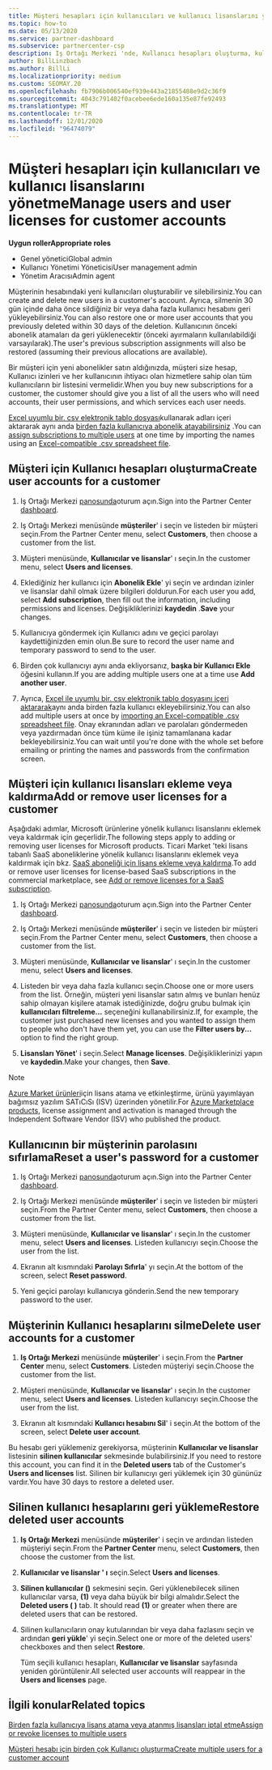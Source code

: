 ```yaml
---
title: Müşteri hesapları için kullanıcıları ve kullanıcı lisanslarını yönetme
ms.topic: how-to
ms.date: 05/13/2020
ms.service: partner-dashboard
ms.subservice: partnercenter-csp
description: Iş Ortağı Merkezi 'nde, Kullanıcı hesapları oluşturma, kullanıcı lisansları ekleme veya kaldırma, Kullanıcı parolalarını sıfırlama ve Kullanıcı hesaplarını silme ya da geri yükleme gibi kullanıcıları yönetme hakkında bilgi edinin.
author: BillLinzbach
ms.author: BillLi
ms.localizationpriority: medium
ms.custom: SEOMAY.20
ms.openlocfilehash: fb7906b006540ef939e443a21855488e9d2c36f9
ms.sourcegitcommit: 4043c791402f0acebee6ede160a135e87fe92493
ms.translationtype: MT
ms.contentlocale: tr-TR
ms.lasthandoff: 12/01/2020
ms.locfileid: "96474079"
---
```

# <a name="manage-users-and-user-licenses-for-customer-accounts"></a><span data-ttu-id="7af5d-103">Müşteri hesapları için kullanıcıları ve kullanıcı lisanslarını yönetme</span><span class="sxs-lookup"><span data-stu-id="7af5d-103">Manage users and user licenses for customer accounts</span></span>

<span data-ttu-id="7af5d-104">**Uygun roller**</span><span class="sxs-lookup"><span data-stu-id="7af5d-104">**Appropriate roles**</span></span>

- <span data-ttu-id="7af5d-105">Genel yönetici</span><span class="sxs-lookup"><span data-stu-id="7af5d-105">Global admin</span></span>
- <span data-ttu-id="7af5d-106">Kullanıcı Yönetimi Yöneticisi</span><span class="sxs-lookup"><span data-stu-id="7af5d-106">User management admin</span></span>
- <span data-ttu-id="7af5d-107">Yönetim Aracısı</span><span class="sxs-lookup"><span data-stu-id="7af5d-107">Admin agent</span></span>


<span data-ttu-id="7af5d-108">Müşterinin hesabındaki yeni kullanıcıları oluşturabilir ve silebilirsiniz.</span><span class="sxs-lookup"><span data-stu-id="7af5d-108">You can create and delete new users in a customer's account.</span></span> <span data-ttu-id="7af5d-109">Ayrıca, silmenin 30 gün içinde daha önce sildiğiniz bir veya daha fazla kullanıcı hesabını geri yükleyebilirsiniz.</span><span class="sxs-lookup"><span data-stu-id="7af5d-109">You can also restore one or more user accounts that you previously deleted within 30 days of the deletion.</span></span> <span data-ttu-id="7af5d-110">Kullanıcının önceki abonelik atamaları da geri yüklenecektir (önceki ayırmaların kullanılabildiği varsayılarak).</span><span class="sxs-lookup"><span data-stu-id="7af5d-110">The user's previous subscription assignments will also be restored (assuming their previous allocations are available).</span></span>

<span data-ttu-id="7af5d-111">Bir müşteri için yeni abonelikler satın aldığınızda, müşteri size hesap, Kullanıcı izinleri ve her kullanıcının ihtiyacı olan hizmetlere sahip olan tüm kullanıcıların bir listesini vermelidir.</span><span class="sxs-lookup"><span data-stu-id="7af5d-111">When you buy new subscriptions for a customer, the customer should give you a list of all the users who will need accounts, their user permissions, and which services each user needs.</span></span>  

<span data-ttu-id="7af5d-112">[Excel uyumlu bir. csv elektronik tablo dosyası](adding-multiple-users-to-a-customer-account.md)kullanarak adları içeri aktararak aynı anda [birden fazla kullanıcıya abonelik atayabilirsiniz](bulk-license-provisioning-for-multiple-users.md) .</span><span class="sxs-lookup"><span data-stu-id="7af5d-112">You can [assign subscriptions to multiple users](bulk-license-provisioning-for-multiple-users.md) at one time by importing the names using an [Excel-compatible .csv spreadsheet file](adding-multiple-users-to-a-customer-account.md).</span></span>

<a href="" id="createuseraccounts"></a>

## <a name="create-user-accounts-for-a-customer"></a><span data-ttu-id="7af5d-113">Müşteri için Kullanıcı hesapları oluşturma</span><span class="sxs-lookup"><span data-stu-id="7af5d-113">Create user accounts for a customer</span></span>

1. <span data-ttu-id="7af5d-114">Iş Ortağı Merkezi [panosunda](https://partner.microsoft.com/dashboard)oturum açın.</span><span class="sxs-lookup"><span data-stu-id="7af5d-114">Sign into the Partner Center [dashboard](https://partner.microsoft.com/dashboard).</span></span>

2. <span data-ttu-id="7af5d-115">Iş Ortağı Merkezi menüsünde **müşteriler**' i seçin ve listeden bir müşteri seçin.</span><span class="sxs-lookup"><span data-stu-id="7af5d-115">From the Partner Center menu, select **Customers**, then choose a customer from the list.</span></span>

3. <span data-ttu-id="7af5d-116">Müşteri menüsünde, **Kullanıcılar ve lisanslar**' ı seçin.</span><span class="sxs-lookup"><span data-stu-id="7af5d-116">In the customer menu, select **Users and licenses**.</span></span>

4. <span data-ttu-id="7af5d-117">Eklediğiniz her kullanıcı için **Abonelik Ekle**' yi seçin ve ardından izinler ve lisanslar dahil olmak üzere bilgileri doldurun.</span><span class="sxs-lookup"><span data-stu-id="7af5d-117">For each user you add, select **Add subscription**, then fill out the information, including permissions and licenses.</span></span> <span data-ttu-id="7af5d-118">Değişikliklerinizi **kaydedin** .</span><span class="sxs-lookup"><span data-stu-id="7af5d-118">**Save** your changes.</span></span>

5. <span data-ttu-id="7af5d-119">Kullanıcıya göndermek için Kullanıcı adını ve geçici parolayı kaydettiğinizden emin olun.</span><span class="sxs-lookup"><span data-stu-id="7af5d-119">Be sure to record the user name and temporary password to send to the user.</span></span>

6. <span data-ttu-id="7af5d-120">Birden çok kullanıcıyı aynı anda ekliyorsanız, **başka bir Kullanıcı Ekle** öğesini kullanın.</span><span class="sxs-lookup"><span data-stu-id="7af5d-120">If you are adding multiple users one at a time use **Add another user**.</span></span>

7. <span data-ttu-id="7af5d-121">Ayrıca, [Excel ile uyumlu bir. csv elektronik tablo dosyasını içeri aktararak](adding-multiple-users-to-a-customer-account.md)aynı anda birden fazla kullanıcı ekleyebilirsiniz.</span><span class="sxs-lookup"><span data-stu-id="7af5d-121">You can also add multiple users at once by [importing an Excel-compatible .csv spreadsheet file](adding-multiple-users-to-a-customer-account.md).</span></span> <span data-ttu-id="7af5d-122">Onay ekranından adları ve parolaları göndermeden veya yazdırmadan önce tüm küme ile işiniz tamamlanana kadar bekleyebilirsiniz.</span><span class="sxs-lookup"><span data-stu-id="7af5d-122">You can wait until you're done with the whole set before emailing or printing the names and passwords from the confirmation screen.</span></span>

<a href="" id="userlicensing"></a>

## <a name="add-or-remove-user-licenses-for-a-customer"></a><span data-ttu-id="7af5d-123">Müşteri için kullanıcı lisansları ekleme veya kaldırma</span><span class="sxs-lookup"><span data-stu-id="7af5d-123">Add or remove user licenses for a customer</span></span>

<span data-ttu-id="7af5d-124">Aşağıdaki adımlar, Microsoft ürünlerine yönelik kullanıcı lisanslarını eklemek veya kaldırmak için geçerlidir.</span><span class="sxs-lookup"><span data-stu-id="7af5d-124">The following steps apply to adding or removing user licenses for Microsoft products.</span></span> <span data-ttu-id="7af5d-125">Ticari Market 'teki lisans tabanlı SaaS aboneliklerine yönelik kullanıcı lisanslarını eklemek veya kaldırmak için bkz. [SaaS aboneliği için lisans ekleme veya kaldırma](csp-commercial-marketplace-manage.md#add-or-remove-licenses-for-a-saas-subscription).</span><span class="sxs-lookup"><span data-stu-id="7af5d-125">To add or remove user licenses for license-based SaaS subscriptions in the commercial marketplace, see [Add or remove licenses for a SaaS subscription](csp-commercial-marketplace-manage.md#add-or-remove-licenses-for-a-saas-subscription).</span></span>

1. <span data-ttu-id="7af5d-126">Iş Ortağı Merkezi [panosunda](https://partner.microsoft.com/dashboard)oturum açın.</span><span class="sxs-lookup"><span data-stu-id="7af5d-126">Sign into the Partner Center [dashboard](https://partner.microsoft.com/dashboard).</span></span>

2. <span data-ttu-id="7af5d-127">Iş Ortağı Merkezi menüsünde **müşteriler**' i seçin ve listeden bir müşteri seçin.</span><span class="sxs-lookup"><span data-stu-id="7af5d-127">From the Partner Center menu, select **Customers**, then choose a customer from the list.</span></span>

3. <span data-ttu-id="7af5d-128">Müşteri menüsünde, **Kullanıcılar ve lisanslar**' ı seçin.</span><span class="sxs-lookup"><span data-stu-id="7af5d-128">In the customer menu, select **Users and licenses**.</span></span>

4. <span data-ttu-id="7af5d-129">Listeden bir veya daha fazla kullanıcı seçin.</span><span class="sxs-lookup"><span data-stu-id="7af5d-129">Choose one or more users from the list.</span></span> <span data-ttu-id="7af5d-130">Örneğin, müşteri yeni lisanslar satın almış ve bunları henüz sahip olmayan kişilere atamak istediğinizde, doğru grubu bulmak için **kullanıcıları filtreleme...** seçeneğini kullanabilirsiniz.</span><span class="sxs-lookup"><span data-stu-id="7af5d-130">If, for example, the customer just purchased new licenses and you wanted to assign them to people who don't have them yet, you can use the **Filter users by...** option to find the right group.</span></span>

5. <span data-ttu-id="7af5d-131">**Lisansları Yönet**' i seçin.</span><span class="sxs-lookup"><span data-stu-id="7af5d-131">Select **Manage licenses**.</span></span> <span data-ttu-id="7af5d-132">Değişikliklerinizi yapın ve **kaydedin**.</span><span class="sxs-lookup"><span data-stu-id="7af5d-132">Make your changes, then **Save**.</span></span>

> [!NOTE]
> <span data-ttu-id="7af5d-133">[Azure Market ürünleri](csp-commercial-marketplace-manage.md#assign-licenses-and-activate-a-subscription-on-behalf-of-a-customer)için lisans atama ve etkinleştirme, ürünü yayımlayan bağımsız yazılım SATıCıSı (ISV) üzerinden yönetilir.</span><span class="sxs-lookup"><span data-stu-id="7af5d-133">For [Azure Marketplace products](csp-commercial-marketplace-manage.md#assign-licenses-and-activate-a-subscription-on-behalf-of-a-customer), license assignment and activation is managed through the Independent Software Vendor (ISV) who published the product.</span></span>

<a href="" id="resetpassword"></a>

## <a name="reset-a-users-password-for-a-customer"></a><span data-ttu-id="7af5d-134">Kullanıcının bir müşterinin parolasını sıfırlama</span><span class="sxs-lookup"><span data-stu-id="7af5d-134">Reset a user's password for a customer</span></span>

1. <span data-ttu-id="7af5d-135">Iş Ortağı Merkezi [panosunda](https://partner.microsoft.com/dashboard)oturum açın.</span><span class="sxs-lookup"><span data-stu-id="7af5d-135">Sign into the Partner Center [dashboard](https://partner.microsoft.com/dashboard).</span></span>

2. <span data-ttu-id="7af5d-136">Iş Ortağı Merkezi menüsünde **müşteriler**' i seçin ve listeden bir müşteri seçin.</span><span class="sxs-lookup"><span data-stu-id="7af5d-136">From the Partner Center menu, select **Customers**, then choose a customer from the list.</span></span>

3.  <span data-ttu-id="7af5d-137">Müşteri menüsünde, **Kullanıcılar ve lisanslar**' ı seçin.</span><span class="sxs-lookup"><span data-stu-id="7af5d-137">In the customer menu, select **Users and licenses**.</span></span> <span data-ttu-id="7af5d-138">Listeden kullanıcıyı seçin.</span><span class="sxs-lookup"><span data-stu-id="7af5d-138">Choose the user from the list.</span></span>

4.  <span data-ttu-id="7af5d-139">Ekranın alt kısmındaki **Parolayı Sıfırla**' yı seçin.</span><span class="sxs-lookup"><span data-stu-id="7af5d-139">At the bottom of the screen, select **Reset password**.</span></span> 

5.  <span data-ttu-id="7af5d-140">Yeni geçici parolayı kullanıcıya gönderin.</span><span class="sxs-lookup"><span data-stu-id="7af5d-140">Send the new temporary password to the user.</span></span>

<a href="" id="deleteuseraccounts"></a>

## <a name="delete-user-accounts-for-a-customer"></a><span data-ttu-id="7af5d-141">Müşterinin Kullanıcı hesaplarını silme</span><span class="sxs-lookup"><span data-stu-id="7af5d-141">Delete user accounts for a customer</span></span>

1.  <span data-ttu-id="7af5d-142">**Iş Ortağı Merkezi** menüsünde **müşteriler**' i seçin.</span><span class="sxs-lookup"><span data-stu-id="7af5d-142">From the **Partner Center** menu, select **Customers**.</span></span> <span data-ttu-id="7af5d-143">Listeden müşteriyi seçin.</span><span class="sxs-lookup"><span data-stu-id="7af5d-143">Choose the customer from the list.</span></span>

2.  <span data-ttu-id="7af5d-144">Müşteri menüsünde, **Kullanıcılar ve lisanslar**' ı seçin.</span><span class="sxs-lookup"><span data-stu-id="7af5d-144">In the customer menu, select **Users and licenses**.</span></span> <span data-ttu-id="7af5d-145">Listeden kullanıcıyı seçin.</span><span class="sxs-lookup"><span data-stu-id="7af5d-145">Choose the user from the list.</span></span>

3.  <span data-ttu-id="7af5d-146">Ekranın alt kısmındaki **Kullanıcı hesabını Sil**' i seçin.</span><span class="sxs-lookup"><span data-stu-id="7af5d-146">At the bottom of the screen, select **Delete user account**.</span></span>

<span data-ttu-id="7af5d-147">Bu hesabı geri yüklemeniz gerekiyorsa, müşterinin **Kullanıcılar ve lisanslar** listesinin **silinen kullanıcılar** sekmesinde bulabilirsiniz.</span><span class="sxs-lookup"><span data-stu-id="7af5d-147">If you need to restore this account, you can find it in the **Deleted users** tab of the Customer's **Users and licenses** list.</span></span> <span data-ttu-id="7af5d-148">Silinen bir kullanıcıyı geri yüklemek için 30 gününüz vardır.</span><span class="sxs-lookup"><span data-stu-id="7af5d-148">You have 30 days to restore a deleted user.</span></span>

<a href="" id="restoreuseraccounts"></a>

## <a name="restore-deleted-user-accounts"></a><span data-ttu-id="7af5d-149">Silinen kullanıcı hesaplarını geri yükleme</span><span class="sxs-lookup"><span data-stu-id="7af5d-149">Restore deleted user accounts</span></span>

1.  <span data-ttu-id="7af5d-150">**Iş Ortağı Merkezi** menüsünde **müşteriler**' i seçin ve ardından listeden müşteriyi seçin.</span><span class="sxs-lookup"><span data-stu-id="7af5d-150">From the **Partner Center** menu, select **Customers**, then choose the customer from the list.</span></span>

2.  <span data-ttu-id="7af5d-151">**Kullanıcılar ve lisanslar ' ı** seçin.</span><span class="sxs-lookup"><span data-stu-id="7af5d-151">Select **Users and licenses**.</span></span>

3.  <span data-ttu-id="7af5d-152">**Silinen kullanıcılar ()** sekmesini seçin. Geri yüklenebilecek silinen kullanıcılar varsa, **(1)** veya daha büyük bir bilgi almalıdır.</span><span class="sxs-lookup"><span data-stu-id="7af5d-152">Select the **Deleted users ( )** tab. It should read **(1)** or greater when there are deleted users that can be restored.</span></span>

4.  <span data-ttu-id="7af5d-153">Silinen kullanıcıların onay kutularından bir veya daha fazlasını seçin ve ardından **geri yükle**' yi seçin.</span><span class="sxs-lookup"><span data-stu-id="7af5d-153">Select one or more of the deleted users' checkboxes and then select **Restore**.</span></span>

    <span data-ttu-id="7af5d-154">Tüm seçili kullanıcı hesapları, **Kullanıcılar ve lisanslar** sayfasında yeniden görüntülenir.</span><span class="sxs-lookup"><span data-stu-id="7af5d-154">All selected user accounts will reappear in the **Users and licenses** page.</span></span>

## <a name="related-topics"></a><span data-ttu-id="7af5d-155">İlgili konular</span><span class="sxs-lookup"><span data-stu-id="7af5d-155">Related topics</span></span>


[<span data-ttu-id="7af5d-156">Birden fazla kullanıcıya lisans atama veya atanmış lisansları iptal etme</span><span class="sxs-lookup"><span data-stu-id="7af5d-156">Assign or revoke licenses to multiple users</span></span>](bulk-license-provisioning-for-multiple-users.md)

[<span data-ttu-id="7af5d-157">Müşteri hesabı için birden çok Kullanıcı oluşturma</span><span class="sxs-lookup"><span data-stu-id="7af5d-157">Create multiple users for a customer account</span></span>](adding-multiple-users-to-a-customer-account.md)